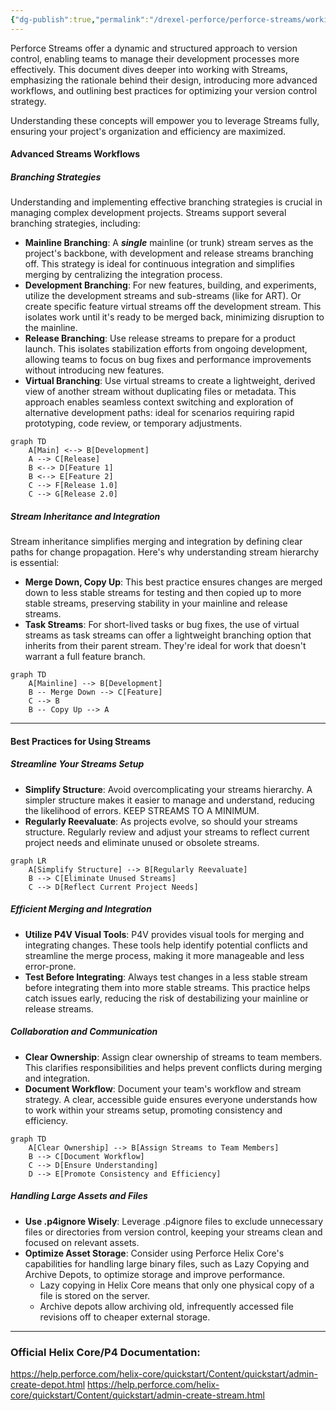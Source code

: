 ```yaml
---
{"dg-publish":true,"permalink":"/drexel-perforce/perforce-streams/working-with-streams/","noteIcon":""}
---
```




Perforce Streams offer a dynamic and structured approach to version control, enabling teams to manage their development processes more effectively. This document dives deeper into working with Streams, emphasizing the rationale behind their design, introducing more advanced workflows, and outlining best practices for optimizing your version control strategy. 

Understanding these concepts will empower you to leverage Streams fully, ensuring your project's organization and efficiency are maximized.

#### Advanced Streams Workflows

##### Branching Strategies

Understanding and implementing effective branching strategies is crucial in managing complex development projects. Streams support several branching strategies, including:

- **Mainline Branching**: A ***single*** mainline (or trunk) stream serves as the project's backbone, with development and release streams branching off. This strategy is ideal for continuous integration and simplifies merging by centralizing the integration process.
- **Development Branching**: For new features, building, and experiments, utilize the development streams and sub-streams (like for ART). Or create specific feature virtual streams off the development stream. This isolates work until it's ready to be merged back, minimizing disruption to the mainline.
- **Release Branching**: Use release streams to prepare for a product launch. This isolates stabilization efforts from ongoing development, allowing teams to focus on bug fixes and performance improvements without introducing new features.
- **Virtual Branching**: Use virtual streams to create a lightweight, derived view of another stream without duplicating files or metadata. This approach enables seamless context switching and exploration of alternative development paths: ideal for scenarios requiring rapid prototyping, code review, or temporary adjustments.

```mermaid
graph TD
    A[Main] <--> B[Development]
    A --> C[Release]
    B <--> D[Feature 1]
    B <--> E[Feature 2]
    C --> F[Release 1.0]
    C --> G[Release 2.0]
```

##### Stream Inheritance and Integration

Stream inheritance simplifies merging and integration by defining clear paths for change propagation. Here's why understanding stream hierarchy is essential:

- **Merge Down, Copy Up**: This best practice ensures changes are merged down to less stable streams for testing and then copied up to more stable streams, preserving stability in your mainline and release streams.
- **Task Streams**: For short-lived tasks or bug fixes, the use of virtual streams as task streams can offer a lightweight branching option that inherits from their parent stream. They're ideal for work that doesn't warrant a full feature branch.

```mermaid
graph TD
    A[Mainline] --> B[Development]
    B -- Merge Down --> C[Feature]
    C --> B
    B -- Copy Up --> A
```

---
#### Best Practices for Using Streams

##### Streamline Your Streams Setup

- **Simplify Structure**: Avoid overcomplicating your streams hierarchy. A simpler structure makes it easier to manage and understand, reducing the likelihood of errors. KEEP STREAMS TO A MINIMUM.
- **Regularly Reevaluate**: As projects evolve, so should your streams structure. Regularly review and adjust your streams to reflect current project needs and eliminate unused or obsolete streams.

```mermaid
graph LR
    A[Simplify Structure] --> B[Regularly Reevaluate]
    B --> C[Eliminate Unused Streams]
    C --> D[Reflect Current Project Needs]
```
##### Efficient Merging and Integration

- **Utilize P4V Visual Tools**: P4V provides visual tools for merging and integrating changes. These tools help identify potential conflicts and streamline the merge process, making it more manageable and less error-prone.
- **Test Before Integrating**: Always test changes in a less stable stream before integrating them into more stable streams. This practice helps catch issues early, reducing the risk of destabilizing your mainline or release streams.

##### Collaboration and Communication

- **Clear Ownership**: Assign clear ownership of streams to team members. This clarifies responsibilities and helps prevent conflicts during merging and integration.
- **Document Workflow**: Document your team's workflow and stream strategy. A clear, accessible guide ensures everyone understands how to work within your streams setup, promoting consistency and efficiency.
```mermaid 
graph TD
    A[Clear Ownership] --> B[Assign Streams to Team Members]
    B --> C[Document Workflow]
    C --> D[Ensure Understanding]
    D --> E[Promote Consistency and Efficiency]
```


##### Handling Large Assets and Files

- **Use .p4ignore Wisely**: Leverage .p4ignore files to exclude unnecessary files or directories from version control, keeping your streams clean and focused on relevant assets.
- **Optimize Asset Storage**: Consider using Perforce Helix Core's capabilities for handling large binary files, such as Lazy Copying and Archive Depots, to optimize storage and improve performance.
	- Lazy copying in Helix Core means that only one physical copy of a file is stored on the server.
	- Archive depots allow archiving old, infrequently accessed file revisions off to cheaper external storage.

---
### Official Helix Core/P4 Documentation:

https://help.perforce.com/helix-core/quickstart/Content/quickstart/admin-create-depot.html
https://help.perforce.com/helix-core/quickstart/Content/quickstart/admin-create-stream.html